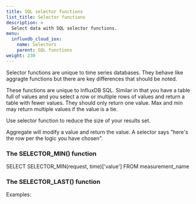 ```yaml
---
title: SQL selector functions
list_title: Selector functions
description: >
  Select data with SQL selector functions.
menu:
  influxdb_cloud_iox:
    name: Selectors
    parent: SQL functions
weight: 230
---
```


Selector functions are unique to time series databases. They behave like aggragte functions but there are key differences that should be noted.


These functions are unique to InfluxDB SQL. Similar in that you have a table full of values and you select a row or multiple rows of values and return a table with fewer values. They should only return one value.  Max and min may return multiple values if the value is a tie.


Use selector function to reduce the size of your results set. 

Aggregate will modify a value and return the value.  A selector says "here's the row per the logic you have chosen". 

### The SELECTOR_MIN() function

SELECT SELECTOR_MIN(request, time)['value']
FROM measurement_name


### The SELECTOR_LAST() function

Examples:


